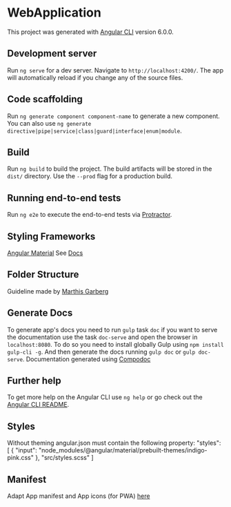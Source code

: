 # WebApplication

This project was generated with [Angular CLI](https://github.com/angular/angular-cli) version 6.0.0.

## Development server

Run `ng serve` for a dev server. Navigate to `http://localhost:4200/`. The app will automatically reload if you change any of the source files.

## Code scaffolding

Run `ng generate component component-name` to generate a new component. You can also use `ng generate directive|pipe|service|class|guard|interface|enum|module`.

## Build

Run `ng build` to build the project. The build artifacts will be stored in the `dist/` directory. Use the `--prod` flag for a production build.

## Running end-to-end tests

Run `ng e2e` to execute the end-to-end tests via [Protractor](http://www.protractortest.org/).

## Styling Frameworks

[Angular Material](https://material.angular.io/guide/getting-started)
See [Docs](https://material.angular.io/components/categories)


## Folder Structure

Guideline made by [Marthis Garberg](https://itnext.io/choosing-a-highly-scalable-folder-structure-in-angular-d987de65ec7)

## Generate Docs
To generate app's docs you need to run `gulp` task `doc` if you want to serve the documentation use the task `doc-serve` and open the browser in `localhost:8080`.
To do so you need to install globally Gulp using `npm install gulp-cli -g`.
And then generate the docs running `gulp doc` or `gulp doc-serve`.
Documentation generated using [Compodoc](https://github.com/compodoc/gulp-compodoc)

## Further help

To get more help on the Angular CLI use `ng help` or go check out the [Angular CLI README](https://github.com/angular/angular-cli/blob/master/README.md).

## Styles
Without theming angular.json must contain the following property:
 "styles": [
    {
    "input": "node_modules/@angular/material/prebuilt-themes/indigo-pink.css"
    },
    "src/styles.scss"
]

## Manifest
Adapt App manifest and App icons (for PWA) [here](https://app-manifest.firebaseapp.com/)
